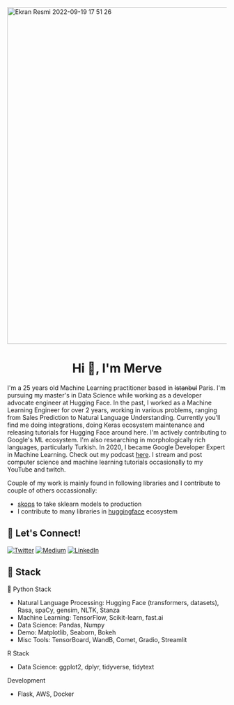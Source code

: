 <img width="771" alt="Ekran Resmi 2022-09-19 17 51 26" src="https://user-images.githubusercontent.com/53175384/191059940-417c0766-0b8a-4e57-a998-e696fc3f5b89.png">

<h1 align="center">Hi 👋, I'm Merve</h1>


I'm a 25 years old Machine Learning practitioner based in ~~Istanbul~~ Paris. I'm pursuing my master's in Data Science while working as a developer advocate engineer at Hugging Face. In the past, I worked as a Machine Learning Engineer for over 2 years, working in various problems, ranging from Sales Prediction to Natural Language Understanding. Currently you'll find me doing integrations, doing Keras ecosystem maintenance and releasing tutorials for Hugging Face around here. I'm actively contributing to Google's ML ecosystem. I'm also researching in morphologically rich languages, particularly Turkish. In 2020, I became Google Developer Expert in Machine Learning. Check out my podcast [here](https://www.youtube.com/channel/UCU-KsNFmnZ_v3RZ7MKvCzDg). I stream and post computer science and machine learning tutorials occasionally to my YouTube and twitch.

Couple of my work is mainly found in following libraries and I contribute to couple of others occassionally: 
- [skops](https://github.com/skops-dev/skops) to take sklearn models to production
- I contribute to many libraries in [huggingface](https://github.com/huggingface) ecosystem

## 🔗 Let's Connect!
<a href="https://twitter.com/mervenoyann" target="_blank"><img alt="Twitter" src="https://img.shields.io/badge/twitter-%231DA1F2.svg?&style=for-the-badge&logo=twitter&logoColor=white" /></a>
<a href="https://medium.com/@merveenoyan" target="_blank"><img alt="Medium" src="https://img.shields.io/badge/medium-%2312100E.svg?&style=for-the-badge&logo=medium&logoColor=white" /></a>
<a href="https://www.linkedin.com/in/merve-noyan-28b1a113a/" target="_blank"><img alt="LinkedIn" src="https://img.shields.io/badge/linkedin-%230077B5.svg?&style=for-the-badge&logo=linkedin&logoColor=white" /></a>

## 🔨 Stack 

🐍 Python Stack
- Natural Language Processing: Hugging Face (transformers, datasets), Rasa, spaCy, gensim, NLTK, Stanza
- Machine Learning: TensorFlow, Scikit-learn, fast.ai
- Data Science: Pandas, Numpy
- Demo: Matplotlib, Seaborn, Bokeh
- Misc Tools: TensorBoard, WandB, Comet, Gradio, Streamlit

R Stack
- Data Science: ggplot2, dplyr, tidyverse, tidytext

Development
- Flask, AWS, Docker
